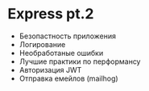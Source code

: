 # Express pt.2

- Безопастность приложения
- Логирование
- Необработаные ошибки
- Лучшие практики по перформансу
- Авторизация JWT
- Отправка емейлов (mailhog)
